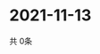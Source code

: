 # 2021-11-13
  共 0条

  <!-- BEGIN -->
  <!-- 最后更新时间Sat Nov 13 2021 09:03:02 GMT+0000 (Coordinated Universal Time) -->
  
  <!-- END -->
  
  
